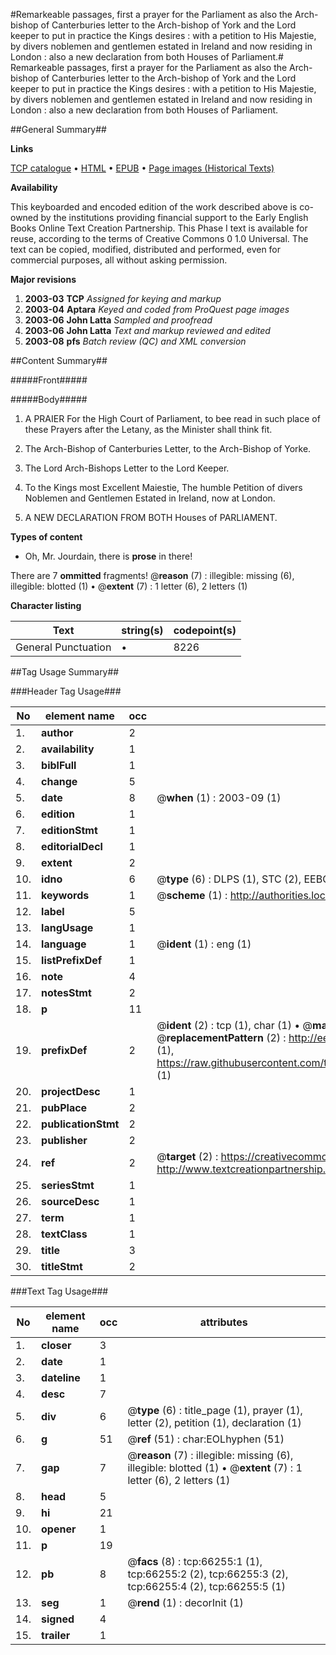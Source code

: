 #Remarkeable passages, first a prayer for the Parliament as also the Arch-bishop of Canterburies letter to the Arch-bishop of York and the Lord keeper to put in practice the Kings desires : with a petition to His Majestie, by divers noblemen and gentlemen estated in Ireland and now residing in London : also a new declaration from both Houses of Parliament.#
Remarkeable passages, first a prayer for the Parliament as also the Arch-bishop of Canterburies letter to the Arch-bishop of York and the Lord keeper to put in practice the Kings desires : with a petition to His Majestie, by divers noblemen and gentlemen estated in Ireland and now residing in London : also a new declaration from both Houses of Parliament.

##General Summary##

**Links**

[TCP catalogue](http://www.ota.ox.ac.uk/tcp/)  • 
[HTML](http://tei.it.ox.ac.uk/tcp/Texts-HTML/free/A58/A58484.html)  • 
[EPUB](http://tei.it.ox.ac.uk/tcp/Texts-EPUB/free/A58/A58484.epub) • 
[Page images (Historical Texts)](https://data.historicaltexts.jisc.ac.uk/view?pubId=eebo-12717805e&pageId=eebo-12717805e-66255-1)

**Availability**

This keyboarded and encoded edition of the
	       work described above is co-owned by the institutions
	       providing financial support to the Early English Books
	       Online Text Creation Partnership. This Phase I text is
	       available for reuse, according to the terms of Creative
	       Commons 0 1.0 Universal. The text can be copied,
	       modified, distributed and performed, even for
	       commercial purposes, all without asking permission.

**Major revisions**

1. __2003-03__ __TCP__ *Assigned for keying and markup*
1. __2003-04__ __Aptara__ *Keyed and coded from ProQuest page images*
1. __2003-06__ __John Latta__ *Sampled and proofread*
1. __2003-06__ __John Latta__ *Text and markup reviewed and edited*
1. __2003-08__ __pfs__ *Batch review (QC) and XML conversion*

##Content Summary##

#####Front#####

#####Body#####

1. A PRAIER
For the High Court of Parliament, to bee read
in such place of these Prayers after the Letany, as
the Minister shall think fit.

1. The Arch-Bishop of Canterburies Letter, to the
Arch-Bishop of Yorke.

1. The Lord Arch-Bishops Letter to the Lord
Keeper.

1. To the Kings most Excellent Maiestie,
The humble Petition of divers Noblemen and Gentlemen
Estated in Ireland, now at London.

1. A NEW DECLARATION FROM BOTH
Houses of PARLIAMENT.

**Types of content**

  * Oh, Mr. Jourdain, there is **prose** in there!

There are 7 **ommitted** fragments! 
 @__reason__ (7) : illegible: missing (6), illegible: blotted (1)  •  @__extent__ (7) : 1 letter (6), 2 letters (1)

**Character listing**


|Text|string(s)|codepoint(s)|
|---|---|---|
|General Punctuation|•|8226|

##Tag Usage Summary##

###Header Tag Usage###

|No|element name|occ|attributes|
|---|---|---|---|
|1.|__author__|2||
|2.|__availability__|1||
|3.|__biblFull__|1||
|4.|__change__|5||
|5.|__date__|8| @__when__ (1) : 2003-09 (1)|
|6.|__edition__|1||
|7.|__editionStmt__|1||
|8.|__editorialDecl__|1||
|9.|__extent__|2||
|10.|__idno__|6| @__type__ (6) : DLPS (1), STC (2), EEBO-CITATION (1), OCLC (1), VID (1)|
|11.|__keywords__|1| @__scheme__ (1) : http://authorities.loc.gov/ (1)|
|12.|__label__|5||
|13.|__langUsage__|1||
|14.|__language__|1| @__ident__ (1) : eng (1)|
|15.|__listPrefixDef__|1||
|16.|__note__|4||
|17.|__notesStmt__|2||
|18.|__p__|11||
|19.|__prefixDef__|2| @__ident__ (2) : tcp (1), char (1)  •  @__matchPattern__ (2) : ([0-9\-]+):([0-9IVX]+) (1), (.+) (1)  •  @__replacementPattern__ (2) : http://eebo.chadwyck.com/downloadtiff?vid=$1&page=$2 (1), https://raw.githubusercontent.com/textcreationpartnership/Texts/master/tcpchars.xml#$1 (1)|
|20.|__projectDesc__|1||
|21.|__pubPlace__|2||
|22.|__publicationStmt__|2||
|23.|__publisher__|2||
|24.|__ref__|2| @__target__ (2) : https://creativecommons.org/publicdomain/zero/1.0/ (1), http://www.textcreationpartnership.org/docs/. (1)|
|25.|__seriesStmt__|1||
|26.|__sourceDesc__|1||
|27.|__term__|1||
|28.|__textClass__|1||
|29.|__title__|3||
|30.|__titleStmt__|2||


###Text Tag Usage###

|No|element name|occ|attributes|
|---|---|---|---|
|1.|__closer__|3||
|2.|__date__|1||
|3.|__dateline__|1||
|4.|__desc__|7||
|5.|__div__|6| @__type__ (6) : title_page (1), prayer (1), letter (2), petition (1), declaration (1)|
|6.|__g__|51| @__ref__ (51) : char:EOLhyphen (51)|
|7.|__gap__|7| @__reason__ (7) : illegible: missing (6), illegible: blotted (1)  •  @__extent__ (7) : 1 letter (6), 2 letters (1)|
|8.|__head__|5||
|9.|__hi__|21||
|10.|__opener__|1||
|11.|__p__|19||
|12.|__pb__|8| @__facs__ (8) : tcp:66255:1 (1), tcp:66255:2 (2), tcp:66255:3 (2), tcp:66255:4 (2), tcp:66255:5 (1)|
|13.|__seg__|1| @__rend__ (1) : decorInit (1)|
|14.|__signed__|4||
|15.|__trailer__|1||
